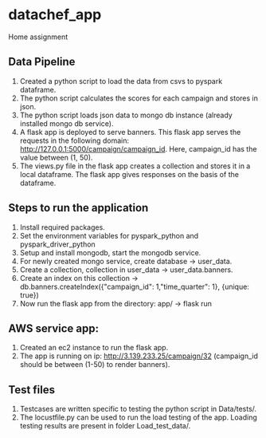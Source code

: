 # datachef_app
Home assignment

## Data Pipeline
1) Created a python script to load the data from csvs to pyspark dataframe.
2) The python script calculates the scores for each campaign and stores in json.
3) The python script loads json data to mongo db instance (already installed mongo db service).
4) A flask app is deployed to serve banners. This flask app serves the requests in the following domain: http://127.0.0.1:5000/campaign/campaign_id. Here, campaign_id has the value between (1, 50).
5) The views.py file in the flask app creates a collection and stores it in a local dataframe. The flask app gives responses on the basis of the dataframe.



## Steps to run the application
1) Install required packages.
2) Set the environment variables for pyspark_python and pyspark_driver_python
3) Setup and install mongodb, start the mongodb service.
4) For newly created mongo service, create database -> user_data.
5) Create a collection, collection in user_data -> user_data.banners.
6) Create an index on this collection -> db.banners.createIndex({"campaign_id": 1,"time_quarter": 1}, {unique: true})
7) Now run the flask app from the directory: app/ -> flask run


## AWS service app:
1) Created an ec2 instance to run the flask app.
2) The app is running on ip: http://3.139.233.25/campaign/32 (campaign_id should be between (1-50) to render banners).


## Test files
1) Testcases are written specific to testing the python script in Data/tests/.
2) The locustfile.py can be used to run the load testing of the app. Loading testing results are present in folder Load_test_data/.
